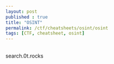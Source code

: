 ```yaml
---
layout: post
published : true
title: "OSINT"
permalink: /ctf/cheatsheets/osint/osint
tags: [CTF, cheatsheet, osint]
---
```


## 
search.0t.rocks
